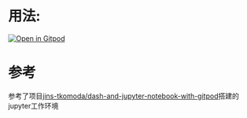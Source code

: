 # 用法:
[![Open in Gitpod](https://gitpod.io/button/open-in-gitpod.svg)](https://gitpod.io/#https://github.com/AdolHong/coursera_nlp)


# 参考
参考了项目[jins-tkomoda/dash-and-jupyter-notebook-with-gitpod](https://github.com/jins-tkomoda/dash-and-jupyter-notebook-with-gitpod)搭建的jupyter工作环境
